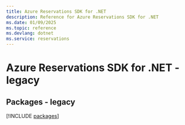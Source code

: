 ```yaml
---
title: Azure Reservations SDK for .NET
description: Reference for Azure Reservations SDK for .NET
ms.date: 01/09/2025
ms.topic: reference
ms.devlang: dotnet
ms.service: reservations
---
```

# Azure Reservations SDK for .NET - legacy
## Packages - legacy
[!INCLUDE [packages](reservations-index.md)]